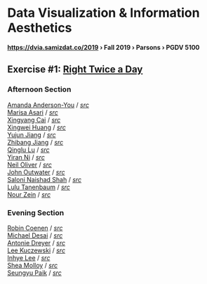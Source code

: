 # Data Visualization & Information Aesthetics
**https://dvia.samizdat.co/2019 › Fall 2019 › Parsons › PGDV 5100**


## Exercise #1: [Right Twice a Day](./1.mapping-time)

### Afternoon Section
[Amanda Anderson-You](https://dvia.samizdat.co/2019/work/amandersonyou/1.mapping-time)
/ *[src](https://github.com/amandersonyou/dvia-2019/tree/master/1.mapping-time)*  
[Marisa Asari](https://dvia.samizdat.co/2019/work/marisaruizasari/1.mapping-time)
/ *[src](https://github.com/marisaruizasari/dvia-2019/tree/master/1.mapping-time)*  
[Xingyang Cai](https://dvia.samizdat.co/2019/work/1.mapping-time)
/ *[src](https://github.com/caixingyang1228/dvia-2019/tree/master/1.mapping-time)*  
[Xingwei Huang](https://github.com/Xingwei726/1.mapping-time)
/ *[src](https://github.com/Xingwei726/dvia-2019/tree/master/1.mapping-time)*  
[Yujun Jiang](https://dvia.samizdat.co/2019/work/yujunmjiang/1.mapping-time)
/ *[src](https://github.com/yujunmjiang/dvia-2019/tree/master/1.mapping-time)*  
[Zhibang Jiang](https://dvia.samizdat.co/2019/work/christhchild28/1.mapping-time)
/ *[src](https://github.com/christhchild28/dvia-2019/tree/master/1.mapping-time)*  
[Qinglu Lu](https://dvia.samizdat.co/2019/work/tongtongluu/1.mapping-time)
/ *[src](https://github.com/tongtongluu/dvia-2019/tree/master/1.mapping-time)*  
[Yiran Ni](https://dvia.samizdat.co/2019/work/yiranni/1.mapping-time)
/ *[src](https://github.com/yiranni/dvia-2019/tree/master/1.mapping-time)*  
[Neil Oliver](https://dvia.samizdat.co/2019/work/neil-oliver/1.mapping-time)
/ *[src](https://github.com/neil-oliver/dvia-2019/tree/master/1.mapping-time)*  
[John Outwater](https://dvia.samizdat.co/2019/work/joutwater/1.mapping-time)
/ *[src](https://github.com/joutwater/dvia-2019/tree/master/1.mapping-time)*  
[Saloni Naishad Shah](https://dvia.samizdat.co/2019/work/salonieshah/1.mapping-time)
/ *[src](https://github.com/salonieshah/dvia-2019/tree/master/1.mapping-time)*  
[Lulu Tanenbaum](https://dvia.samizdat.co/2019/work/lulujordanna/1.mapping-time)
/ *[src](https://github.com/lulujordanna/dvia-2019/tree/master/1.mapping-time)*  
[Nour Zein](https://dvia.samizdat.co/2019/work/nourzein/1.mapping-time)
/ *[src](https://github.com/nourzein/dvia-2019/tree/master/1.mapping-time)*  

### Evening Section

[Robin Coenen](https://dvia.samizdat.co/2019/work/robincoenen/1.mapping-time)
/ *[src](https://github.com/robincoenen/dvia-2019/tree/master/1.mapping-time)*  
[Michael Desai](https://dvia.samizdat.co/2019/work/mi-desai/1.mapping-time)
/ *[src](https://github.com/mi-desai/dvia-2019/tree/master/1.mapping-time)*  
[Antonie Dreyer](https://dvia.samizdat.co/2019/work/acdreyer/1.mapping-time)
/ *[src](https://github.com/acdreyer/dvia-2019/tree/master/1.mapping-time)*  
[Lee Kuczewski](https://dvia.samizdat.co/2019/work/leeallennyc/1.mapping-time)
/ *[src](https://github.com/leeallennyc/dvia-2019/tree/master/1.mapping-time)*  
[Inhye Lee](https://dvia.samizdat.co/2019/work/InhyeLee-Data1.mapping-time)
/ *[src](https://github.com/InhyeLee-Data/dvia-2019/tree/master/1.mapping-time)*  
[Shea Molloy](https://dvia.samizdat.co/2019/work/papermashea/1.mapping-time)
/ *[src](https://github.com/papermashea/dvia-2019/tree/master/1.mapping-time)*  
[Seungyu Paik](https://dvia.samizdat.co/2019/work/jotnajoa1.mapping-time)
/ *[src](https://github.com/jotnajoa/dvia-2019/tree/master/1.mapping-time)*  
